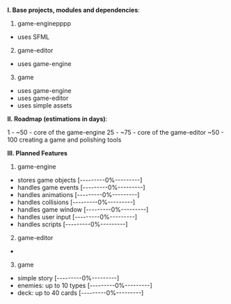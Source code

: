 **I. Base projects, modules and dependencies**:

1) game-enginepppp
 - uses SFML

2) game-editor
 - uses game-engine
	
3) game
 - uses game-engine
 - uses game-editor
 - uses simple assets

**II. Roadmap (estimations in days)**:

1  - ~50 - core of the game-engine
25 - ~75 - core of the game-editor
~50 - 100 creating a game and polishing tools

**III. Planned Features**
1) game-engine
 - stores game objects		    [---------0%---------] 
 - handles game events		    [---------0%---------]
 - handles animations			[---------0%---------]
 - handles collisions			[---------0%---------]
 - handles game window		    [---------0%---------]
 - handles user input			[---------0%---------]
 - handles scripts				[---------0%---------]

2) game-editor
 -

3) game
 - simple story                 [---------0%---------]
 - enemies: up to 10 types      [---------0%---------] 
 - deck: up to 40 cards         [---------0%---------]
